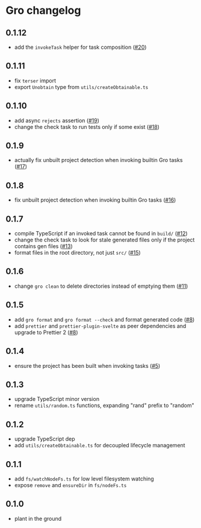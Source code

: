 # Gro changelog

## 0.1.12

- add the `invokeTask` helper for task composition
  ([#20](https://github.com/feltcoop/gro/pull/20))

## 0.1.11

- fix `terser` import
- export `Unobtain` type from `utils/createObtainable.ts`

## 0.1.10

- add async `rejects` assertion
  ([#19](https://github.com/feltcoop/gro/pull/19))
- change the check task to run tests only if some exist
  ([#18](https://github.com/feltcoop/gro/pull/18))

## 0.1.9

- actually fix unbuilt project detection when invoking builtin Gro tasks
  ([#17](https://github.com/feltcoop/gro/pull/17))

## 0.1.8

- fix unbuilt project detection when invoking builtin Gro tasks
  ([#16](https://github.com/feltcoop/gro/pull/16))

## 0.1.7

- compile TypeScript if an invoked task cannot be found in `build/`
  ([#12](https://github.com/feltcoop/gro/pull/12))
- change the check task to look for stale generated files only if the project contains gen files
  ([#13](https://github.com/feltcoop/gro/pull/13))
- format files in the root directory, not just `src/`
  ([#15](https://github.com/feltcoop/gro/pull/15))

## 0.1.6

- change `gro clean` to delete directories instead of emptying them
  ([#11](https://github.com/feltcoop/gro/pull/11))

## 0.1.5

- add `gro format` and `gro format --check` and format generated code
  ([#8](https://github.com/feltcoop/gro/pull/8))
- add `prettier` and `prettier-plugin-svelte` as peer dependencies and upgrade to Prettier 2
  ([#8](https://github.com/feltcoop/gro/pull/8))

## 0.1.4

- ensure the project has been built when invoking tasks
  ([#5](https://github.com/feltcoop/gro/pull/5))

## 0.1.3

- upgrade TypeScript minor version
- rename `utils/random.ts` functions, expanding "rand" prefix to "random"

## 0.1.2

- upgrade TypeScript dep
- add `utils/createObtainable.ts` for decoupled lifecycle management

## 0.1.1

- add `fs/watchNodeFs.ts` for low level filesystem watching
- expose `remove` and `ensureDir` in `fs/nodeFs.ts`

## 0.1.0

- plant in the ground
